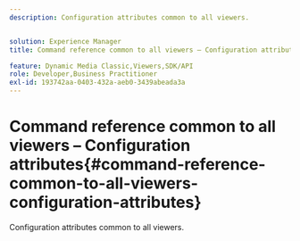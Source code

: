 ```yaml
---
description: Configuration attributes common to all viewers.


solution: Experience Manager
title: Command reference common to all viewers – Configuration attributes

feature: Dynamic Media Classic,Viewers,SDK/API
role: Developer,Business Practitioner
exl-id: 193742aa-0403-432a-aeb0-3439abeada3a
---
```

# Command reference common to all viewers – Configuration attributes{#command-reference-common-to-all-viewers-configuration-attributes}

Configuration attributes common to all viewers.
